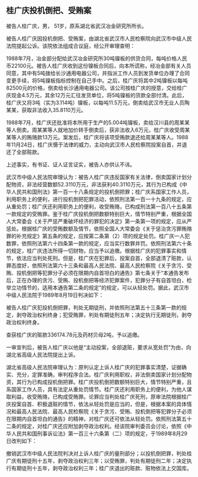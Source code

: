 ## 桂广庆投机倒把、受贿案

被告人桂广庆，男， 51岁，原系湖北省武汉冶金研究所所长。

被告人桂广庆因投机倒把、受贿案，由湖北省武汉市人民检察院向武汉市中级人民法院提起公诉。该院依法组成合议庭，经公开审理查明：

1988年7月，冶金部分配给武汉冶金研究所30吨镍板的供货合同，每吨价格人民币22100元。被告人桂广庆收到这份镍板合同后，向本所谎称，经冶金部有关人员同意，其中有5吨拨给长沙通用电器公司，并指派工作人员到发货单位办理了合同变更手续，将5吨镍板指标控制在自己手中。之后，桂广庆将其中2吨镍板以每吨82500元的价格，倒卖给长沙通用电器公司。该公司按桂广庆的授意，交给桂广庆现金4.5万元，其余12万元汇往发货单位，将5吨镍板的货款全部付清。此后，桂广庆又将3吨（实为3.114吨）镍板，以每吨11.5万元，倒卖给武汉市无业人员陶某某，获取非法收入35.8110万元。

1988年7月，桂广庆还批准将本所用于生产的5.004吨镍板，卖给汉川县的周某某等人倒卖。周某某等人就地加价转手倒卖后，获非法收入6万元，桂广庆收受周某某等人的贿赂款13万元。案发后，桂广庆将该项受贿款退还给周某某等人。1988年11月24日，桂广庆慑于法律的威力，主动向武汉市人民检察院投案自首，并退还了全部赃款。

上述事实，有书证、证人证言证实，被告人亦供认不讳。

武汉市中级人民法院审理认为：被告人桂广庆违反国家有关法律，倒卖国家计划分配物资，非法经营数额52.3110万元，非法获利40.3110万元，其行为已构成《中华人民共和国刑法》第一百一十八条规定的投机倒把罪；桂广庆系国家工作人员，利用职务上的便利，进行投机倒把犯罪活动，依照刑法第一百一十九条的规定，应从重处罚；桂广庆还利用职务上的便利，收受贿赂，已构成刑法第一百八十五条第一款规定的受贿罪。鉴于桂广庆投机倒把数额特别巨大，情节特别严重，根据全国人大常委会《关于严惩严重破坏经济的罪犯的决定》第一条第一项的规定，应从严惩处。根据桂广庆的受贿数额及情节，依照全国人大常委会《关于惩治贪污罪贿赂罪的补充规定》第五条的规定，应按第二条第（2）项的规定处罚。桂广庆一人犯数罪，依照刑法第六十四条第一款的规定，应当实行数罪并罚。依照刑法第六十条的规定，桂广庆违法所得一切财物，应当予以追缴。根据桂广庆的犯罪事实和情节，依法应当判处死刑。但是，桂广庆在犯罪后，投案自首，全部退清了赃款，认罪态度好，依照刑法第六十三条和最高人民法院、最高人民检察院《关于贪污、受贿、投机倒把等犯罪分子必须在限期内自首坦白的通告》第七条关于“本通告发布后，正在办理的贪污、受贿、投机倒把等经济犯罪案件，犯罪分子有自首坦白，检举立功情节的，适用本通告第二条的规定”的规定，可以从轻处罚。据此，武汉市中级人民法院于1989年8月19日判决如下：

被告人桂广庆犯投机倒把罪，判处无期徒刑，并依照刑法第五十三条第一款的规定，剥夺政治权利终身；犯受贿罪，判处有期徒刑五年；决定执行无期徒刑，剥夺政治权利终身。

查获桂广庆的赃款336174.78元及药材贝母2吨，予以追缴。

一审宣判后，被告人桂广庆以他是“主动投案，全部退赃，要求从宽处罚”为由，向湖北省高级人民法院提出上诉。

湖北省高级人民法院审理认为：原判认定上诉人桂广庆的犯罪事实清楚，证据确实、充分，定罪准确，审判程序合法。桂广庆利用职权，非法倒卖国家计划分配物资，其行为已构成投机倒把罪。桂广庆投机倒把数额特别巨大，情节特别严重，且系国家工作人员，具有法定从重处罚情节。桂广庆还利用职务上的便利，为他人谋取利益，收受贿赂，已构成受贿罪。论罪应当判处桂广庆死刑，原审法院根据桂广庆投案自首、积极退赃的情节，依法从轻处罚是应当的，但是，根据本案的具体情况和最高人民法院、最高人民检察院《关于贪污、受贿、投机倒把等犯罪分子必须在限期内自首坦白的通告》的精神，对桂广庆还可依法从轻处罚。依照刑法第五十二条的规定，对桂广庆还应附加剥夺政治权利。经该院审判委员会讨论，依照《中华人民共和国刑事诉讼法》第一百三十六条第（二）项的规定，于1989年8月29日改判如下：

撤销武汉市中级人民法院判决对上诉人桂广庆的量刑部分；以投机倒把罪，判处桂广庆有期徒刑十五年，剥夺政治权利三年；以受贿罪，判处有期徒刑二年；决定执行有期徒刑十五年，剥夺政治权利三年；桂广庆退出的赃款、赃物依法上交国库。

